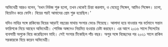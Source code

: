 অভিনেত্রী আরও বলেন, ‘যখন নিউজ শুরু হলো, তখন থেকেই চিন্তা করলাম, ও যেহেতু সিঙ্গেল, আমিও সিঙ্গেল। চলো, বিয়েটাও করে ফেলি। বিয়ের পরই আমাদের প্রেম শুরু হয়েছিল।’

যদিও মাহির সঙ্গে রাকিবের বিয়ের আড়াই বছরের মাথায় সংসার ভেঙে গিয়েছে। আলাদা হয়ে যাওয়ার পর বর্তমানে সন্তান ফারিশকে নিয়ে আছেন অভিনেত্রী। শোবিজ অঙ্গনেও নিয়মিত হওয়ার চেষ্টা করছেন। এর আগে ২০১৬ সালে সিলেটের ব্যবসায়ী অপুকে বিয়ে করেছিলেন মাহি। সেই সংসার টিকেছিল পাঁচ বছর। অপুর সঙ্গে বিচ্ছেদের পর ২০২১ সালে রাকিব সরকারকে বিয়ে করেন অভিনেত্রী।
